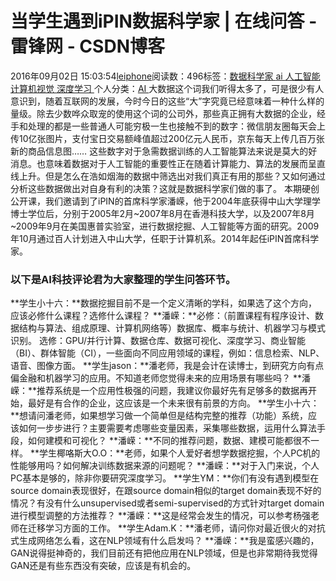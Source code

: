 
# 当学生遇到iPIN数据科学家 | 在线问答 - 雷锋网 - CSDN博客


2016年09月02日 15:03:54[leiphone](https://me.csdn.net/leiphone)阅读数：496标签：[数据科学家																](https://so.csdn.net/so/search/s.do?q=数据科学家&t=blog)[ai																](https://so.csdn.net/so/search/s.do?q=ai&t=blog)[人工智能																](https://so.csdn.net/so/search/s.do?q=人工智能&t=blog)[计算机视觉																](https://so.csdn.net/so/search/s.do?q=计算机视觉&t=blog)[深度学习																](https://so.csdn.net/so/search/s.do?q=深度学习&t=blog)[
							](https://so.csdn.net/so/search/s.do?q=计算机视觉&t=blog)[
																					](https://so.csdn.net/so/search/s.do?q=人工智能&t=blog)个人分类：[AI																](https://blog.csdn.net/leiphone/article/category/6393628)
[
																								](https://so.csdn.net/so/search/s.do?q=人工智能&t=blog)
[
				](https://so.csdn.net/so/search/s.do?q=ai&t=blog)
[
			](https://so.csdn.net/so/search/s.do?q=ai&t=blog)
[
		](https://so.csdn.net/so/search/s.do?q=数据科学家&t=blog)
大数据这个词我们听得太多了，可是很少有人意识到，随着互联网的发展，今时今日的这些“大”字究竟已经意味着一种什么样的量级。除去少数哗众取宠的使用这个词的公司外，那些真正拥有大数据的企业，经手和处理的都是一些普通人可能穷极一生也接触不到的数字：微信朋友圈每天会上传10亿张图片，支付宝日交易额峰值超过200亿元人民币，京东每天上传几百万张新的商品信息图……
这些数字对于急需数据训练的人工智能算法来说是莫大的好消息。也意味着数据对于人工智能的重要性正在随着计算能力、算法的发展而呈直线上升。但是怎么在浩如烟海的数据中筛选出对我们真正有用的那些？又如何通过分析这些数据做出对自身有利的决策？这就是数据科学家们做的事了。
本期硬创公开课，我们邀请到了iPIN的首席科学家潘嵘，他于2004年底获得中山大学理学博士学位后，分别于2005年2月~2007年8月在香港科技大学，以及2007年8月~2009年9月在美国惠普实验室，进行数据挖掘、人工智能等方面的研究。2009年10月通过百人计划进入中山大学，任职于计算机系。2014年起任iPIN首席科学家。
### 以下是AI科技评论君为大家整理的学生问答环节。
**学生小十六：**数据挖掘目前不是一个定义清晰的学科，如果选了这个方向，应该必修什么课程？选修什么课程？
**潘嵘：**必修：（前置课程有程序设计、数据结构与算法、组成原理、计算机网络等）数据库、概率与统计、机器学习与模式识别。
选修：GPU/并行计算、数据仓库、数据可视化、深度学习、商业智能（BI）、群体智能（CI），一些面向不同应用领域的课程，例如：信息检索、NLP、语音、图像方面。
**学生jason：**潘老师，我是会计在读博士，到研究方向有点偏金融和机器学习的应用。不知道老师您觉得未来的应用场景有哪些吗？
**潘嵘：**推荐系统是一个应用性极强的问题，我建议你最好先有足够多的数据再开始，最好是有合作的企业，这应该是一个未来很有前景的方向。
**学生小十六：**想请问潘老师，如果想学习做一个简单但是结构完整的推荐（功能）系统，应该如何一步步进行？主要需要考虑哪些变量因素，采集哪些数据，运用什么算法手段，如何建模和可视化？
**潘嵘：**不同的推荐问题，数据、建模可能都很不一样。
**学生椰咯斯大O.O：**老师，如果个人爱好者想学数据挖掘，个人PC机的性能够用吗？如何解决训练数据来源的问题呢？
**潘嵘：**对于入门来说，个人PC基本是够的，除非你要研究深度学习。
**学生YM：**你们有没有遇到模型在source domain表现很好，在跟source domain相似的target domain表现不好的情况？有没有什么unsupervised或者semi-supervised的方式针对target domain进行模型调整的方法推荐？
**潘嵘：**这是经常会发生的情况，可以参考杨强老师在迁移学习方面的工作。
**学生Adam.K：**潘老师，请问你对最近很火的对抗式生成网络怎么看，这在NLP领域有什么启发吗？
**潘嵘：**我是蛮感兴趣的，GAN说得挺神奇的，我们目前还有把他应用在NLP领域，但是也非常期待我觉得GAN还是有些东西没有突破，应该是有机会的。


